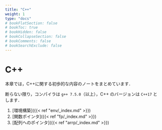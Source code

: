```yaml
---
title: "C++"
weight: 1
type: "docs"
# bookFlatSection: false
# bookToc: true
# bookHidden: false
# bookCollapseSection: false
# bookComments: false
# bookSearchExclude: false
---
```


# C++

本章では，C++に関する初歩的な内容のノートをまとめています．

断らない限り，コンパイラは `g++ 7.5.0`（以上），C++ のバージョンは `C++17` とします．

1. [環境構築]({{< ref "env/_index.md" >}})
2. [関数ポインタ]({{< ref "fp/_index.md" >}})
3. [配列へのポインタ]({{< ref "arrp/_index.md" >}})


